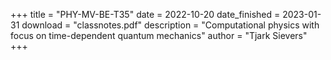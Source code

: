 +++
title = "PHY-MV-BE-T35"
date = 2022-10-20
date_finished = 2023-01-31
download = "classnotes.pdf"
description = "Computational physics with focus on time-dependent quantum mechanics"
author = "Tjark Sievers"
+++
